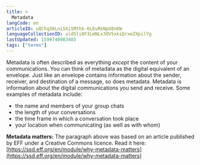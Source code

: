 ```yaml
---
title: >
  Metadata
langCode: en
articleID: uQChq36LniSXiSMthb-6LEuRkNpU8nKW
languageCollectionID: uld5li8F3LmNLx3OV5xkiQrxeZXpilYg
lastUpdated: 1599740983485
tags: ["terms"]
---
```


Metadata is often described as everything _except_ the content of your communications. You can think of metadata as the digital equivalent of an envelope. Just like an envelope contains information about the sender, receiver, and destination of a message, so does metadata. Metadata is information about the digital communications you send and receive. Some examples of metadata include:

-   the name and members of your group chats
-   the length of your conversations
-   the time frame in which a conversation took place
-   your location when communicating (as well as with whom)

**Metadata matters:** The paragraph above was based on an article published by EFF under a Creative Commons licence. Read it here: [https://ssd.eff.org/en/module/why-metadata-matters](https://ssd.eff.org/en/module/why-metadata-matters)